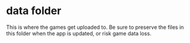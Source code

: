 # data folder

This is where the games get uploaded to. Be sure to preserve the files in this folder when the app is updated, or risk game data loss.
